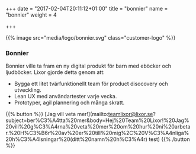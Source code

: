 +++
date = "2017-02-04T20:11:12+01:00"
title = "bonnier"
name = "bonnier"
weight = 4

+++

{{% image src="media/logo/bonnier.svg" class="customer-logo" %}}
### Bonnier
Bonnier ville ta fram en ny digital produkt för barn med eböcker och ljudböcker. Lixor gjorde detta genom att:

* Bygga ett litet tvärfunktionellt team för product disocovery och utveckling.
* Lean UX med användartester varje vecka.
* Prototyper, agil plannering och många skratt.

{{% button %}}
[Jag vill veta mer!](mailto:teamlixor@lixor.se?subject=ber%C3%A4tta%20mer&body=Hej%20Team%20Lixor!%20Jag%20vill%20g%C3%A4rna%20veta%20mer%20om%20hur%20ni%20arbetar.%20H%C3%B6r%20av%20er%20till%20mig%2C%20V%C3%A4nliga%20h%C3%A4lsningar%20(ditt%20namn%20h%C3%A4r) test)
{{% /button %}}
